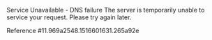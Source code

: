 Service Unavailable - DNS failure The server is temporarily unable to service your request. Please try again later.

Reference #11.969a2548.1516601631.265a92e
